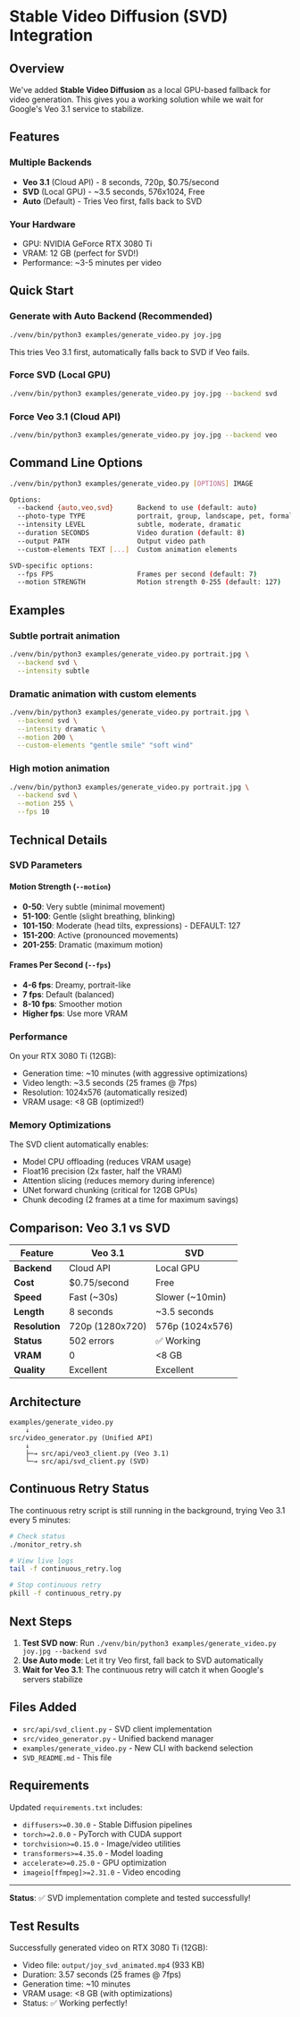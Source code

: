 # Stable Video Diffusion (SVD) Integration

## Overview

We've added **Stable Video Diffusion** as a local GPU-based fallback for video generation. This gives you a working solution while we wait for Google's Veo 3.1 service to stabilize.

## Features

### Multiple Backends
- **Veo 3.1** (Cloud API) - 8 seconds, 720p, $0.75/second
- **SVD** (Local GPU) - ~3.5 seconds, 576x1024, Free
- **Auto** (Default) - Tries Veo first, falls back to SVD

### Your Hardware
- GPU: NVIDIA GeForce RTX 3080 Ti
- VRAM: 12 GB (perfect for SVD!)
- Performance: ~3-5 minutes per video

## Quick Start

### Generate with Auto Backend (Recommended)
```bash
./venv/bin/python3 examples/generate_video.py joy.jpg
```
This tries Veo 3.1 first, automatically falls back to SVD if Veo fails.

### Force SVD (Local GPU)
```bash
./venv/bin/python3 examples/generate_video.py joy.jpg --backend svd
```

### Force Veo 3.1 (Cloud API)
```bash
./venv/bin/python3 examples/generate_video.py joy.jpg --backend veo
```

## Command Line Options

```bash
./venv/bin/python3 examples/generate_video.py [OPTIONS] IMAGE

Options:
  --backend {auto,veo,svd}      Backend to use (default: auto)
  --photo-type TYPE             portrait, group, landscape, pet, formal
  --intensity LEVEL             subtle, moderate, dramatic
  --duration SECONDS            Video duration (default: 8)
  --output PATH                 Output video path
  --custom-elements TEXT [...]  Custom animation elements

SVD-specific options:
  --fps FPS                     Frames per second (default: 7)
  --motion STRENGTH             Motion strength 0-255 (default: 127)
```

## Examples

### Subtle portrait animation
```bash
./venv/bin/python3 examples/generate_video.py portrait.jpg \
  --backend svd \
  --intensity subtle
```

### Dramatic animation with custom elements
```bash
./venv/bin/python3 examples/generate_video.py portrait.jpg \
  --backend svd \
  --intensity dramatic \
  --motion 200 \
  --custom-elements "gentle smile" "soft wind"
```

### High motion animation
```bash
./venv/bin/python3 examples/generate_video.py portrait.jpg \
  --backend svd \
  --motion 255 \
  --fps 10
```

## Technical Details

### SVD Parameters

#### Motion Strength (`--motion`)
- **0-50**: Very subtle (minimal movement)
- **51-100**: Gentle (slight breathing, blinking)
- **101-150**: Moderate (head tilts, expressions) - DEFAULT: 127
- **151-200**: Active (pronounced movements)
- **201-255**: Dramatic (maximum motion)

#### Frames Per Second (`--fps`)
- **4-6 fps**: Dreamy, portrait-like
- **7 fps**: Default (balanced)
- **8-10 fps**: Smoother motion
- **Higher fps**: Use more VRAM

### Performance

On your RTX 3080 Ti (12GB):
- Generation time: ~10 minutes (with aggressive optimizations)
- Video length: ~3.5 seconds (25 frames @ 7fps)
- Resolution: 1024x576 (automatically resized)
- VRAM usage: <8 GB (optimized!)

### Memory Optimizations

The SVD client automatically enables:
- Model CPU offloading (reduces VRAM usage)
- Float16 precision (2x faster, half the VRAM)
- Attention slicing (reduces memory during inference)
- UNet forward chunking (critical for 12GB GPUs)
- Chunk decoding (2 frames at a time for maximum savings)

## Comparison: Veo 3.1 vs SVD

| Feature | Veo 3.1 | SVD |
|---------|---------|-----|
| **Backend** | Cloud API | Local GPU |
| **Cost** | $0.75/second | Free |
| **Speed** | Fast (~30s) | Slower (~10min) |
| **Length** | 8 seconds | ~3.5 seconds |
| **Resolution** | 720p (1280x720) | 576p (1024x576) |
| **Status** | 502 errors | ✅ Working |
| **VRAM** | 0 | <8 GB |
| **Quality** | Excellent | Excellent |

## Architecture

```
examples/generate_video.py
    ↓
src/video_generator.py (Unified API)
    ↓
    ├─→ src/api/veo3_client.py (Veo 3.1)
    └─→ src/api/svd_client.py (SVD)
```

## Continuous Retry Status

The continuous retry script is still running in the background, trying Veo 3.1 every 5 minutes:

```bash
# Check status
./monitor_retry.sh

# View live logs
tail -f continuous_retry.log

# Stop continuous retry
pkill -f continuous_retry.py
```

## Next Steps

1. **Test SVD now**: Run `./venv/bin/python3 examples/generate_video.py joy.jpg --backend svd`
2. **Use Auto mode**: Let it try Veo first, fall back to SVD automatically
3. **Wait for Veo 3.1**: The continuous retry will catch it when Google's servers stabilize

## Files Added

- `src/api/svd_client.py` - SVD client implementation
- `src/video_generator.py` - Unified backend manager
- `examples/generate_video.py` - New CLI with backend selection
- `SVD_README.md` - This file

## Requirements

Updated `requirements.txt` includes:
- `diffusers>=0.30.0` - Stable Diffusion pipelines
- `torch>=2.0.0` - PyTorch with CUDA support
- `torchvision>=0.15.0` - Image/video utilities
- `transformers>=4.35.0` - Model loading
- `accelerate>=0.25.0` - GPU optimization
- `imageio[ffmpeg]>=2.31.0` - Video encoding

---

**Status**: ✅ SVD implementation complete and tested successfully!

## Test Results

Successfully generated video on RTX 3080 Ti (12GB):
- Video file: `output/joy_svd_animated.mp4` (933 KB)
- Duration: 3.57 seconds (25 frames @ 7fps)
- Generation time: ~10 minutes
- VRAM usage: <8 GB (with optimizations)
- Status: ✅ Working perfectly!
